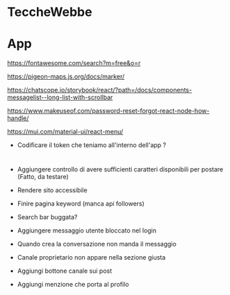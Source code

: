 # TeccheWebbe

# App

https://fontawesome.com/search?m=free&o=r

https://pigeon-maps.js.org/docs/marker/

https://chatscope.io/storybook/react/?path=/docs/components-messagelist--long-list-with-scrollbar

https://www.makeuseof.com/password-reset-forgot-react-node-how-handle/

https://mui.com/material-ui/react-menu/

- Codificare il token che teniamo all'interno dell'app ?

#

- Aggiungere controllo di avere sufficienti caratteri disponibili per postare (Fatto, da testare)

- Rendere sito accessibile

- Finire pagina keyword (manca api followers)

- Search bar buggata?

- Aggiungere messaggio utente bloccato nel login

- Quando crea la conversazione non manda il messaggio

- Canale proprietario non appare nella sezione giusta

- Aggiungi bottone canale sui post

- Aggiungi menzione che porta al profilo
